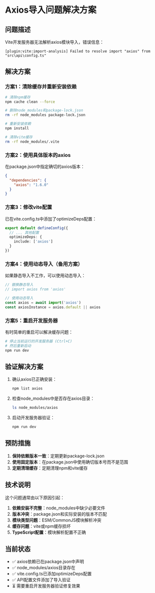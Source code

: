 # Axios导入问题解决方案

## 问题描述
Vite开发服务器无法解析axios模块导入，错误信息：
```
[plugin:vite:import-analysis] Failed to resolve import "axios" from "src\api\config.ts"
```

## 解决方案

### 方案1：清除缓存并重新安装依赖
```bash
# 清除npm缓存
npm cache clean --force

# 删除node_modules和package-lock.json
rm -rf node_modules package-lock.json

# 重新安装依赖
npm install

# 清除vite缓存
rm -rf node_modules/.vite
```

### 方案2：使用具体版本的axios
在package.json中指定确切的axios版本：
```json
{
  "dependencies": {
    "axios": "1.6.0"
  }
}
```

### 方案3：修改vite配置
已在vite.config.ts中添加了optimizeDeps配置：
```typescript
export default defineConfig({
  // ... 其他配置
  optimizeDeps: {
    include: ['axios']
  }
})
```

### 方案4：使用动态导入（备用方案）
如果静态导入不工作，可以使用动态导入：
```typescript
// 替换静态导入
// import axios from 'axios'

// 使用动态导入
const axios = await import('axios')
const axiosInstance = axios.default || axios
```

### 方案5：重启开发服务器
有时简单的重启可以解决缓存问题：
```bash
# 停止当前运行的开发服务器 (Ctrl+C)
# 然后重新启动
npm run dev
```

## 验证解决方案

1. 确认axios已正确安装：
   ```bash
   npm list axios
   ```

2. 检查node_modules中是否存在axios目录：
   ```bash
   ls node_modules/axios
   ```

3. 启动开发服务器验证：
   ```bash
   npm run dev
   ```

## 预防措施

1. **保持依赖版本一致**：定期更新package-lock.json
2. **使用固定版本**：在package.json中使用确切版本号而不是范围
3. **定期清理缓存**：定期清理npm和vite缓存

## 技术说明

这个问题通常由以下原因引起：
1. **依赖安装不完整**：node_modules中缺少必要文件
2. **版本冲突**：package.json和实际安装的版本不匹配
3. **模块类型问题**：ESM/CommonJS模块解析冲突
4. **缓存问题**：vite或npm缓存损坏
5. **TypeScript配置**：模块解析配置不正确

## 当前状态

- ✅ axios依赖已在package.json中声明
- ✅ node_modules/axios目录存在
- ✅ vite.config.ts已添加optimizeDeps配置
- ✅ API配置文件添加了导入验证
- ⏳ 需要重启开发服务器验证修复效果